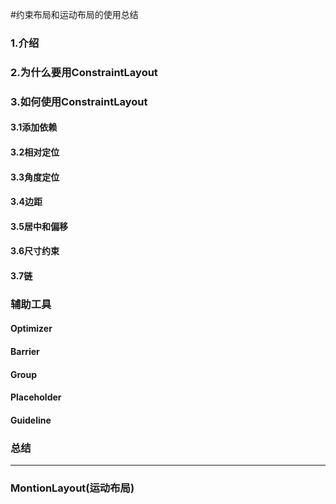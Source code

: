 #约束布局和运动布局的使用总结

### 1.介绍

### 2.为什么要用ConstraintLayout

### 3.如何使用ConstraintLayout

#### 3.1添加依赖

#### 3.2相对定位

#### 3.3角度定位

#### 3.4边距

#### 3.5居中和偏移

#### 3.6尺寸约束

#### 3.7链

### 辅助工具

#### Optimizer

#### Barrier

#### Group

#### Placeholder

#### Guideline

### 总结

----

### MontionLayout(运动布局)
